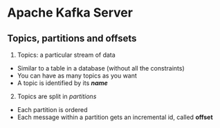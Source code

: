 # Apache Kafka Server 
## Topics, partitions and offsets
1. Topics: a particular stream of data
  - Similar to a table in a database (without all the constraints)
  - You can have as many topics as you want
  - A topic is identified by its ***name***
2. Topics are split in *partitions*
  - Each partition is ordered
  - Each message within a partition gets an incremental id, called **offset**
